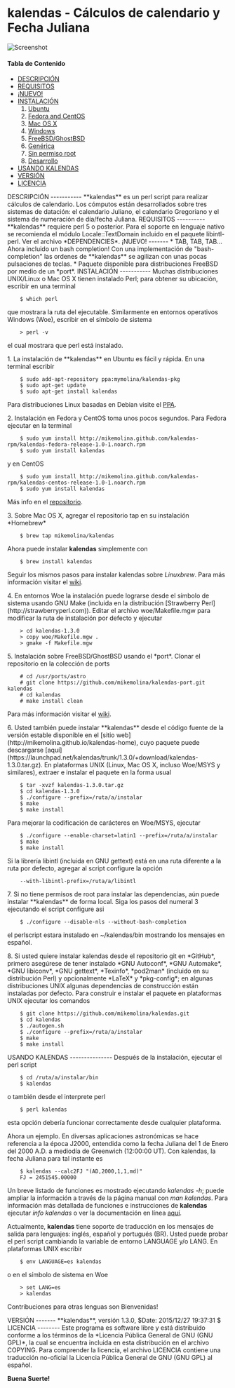 kalendas - Cálculos de calendario y Fecha Juliana
=================================================

![Screenshot](https://github.com/mikemolina/kalendas/wiki/images/01_gterm.png)

#### Tabla de Contenido
* [DESCRIPCIÓN](#description)
* [REQUISITOS](#require)
* [¡NUEVO!](#news)
* [INSTALACIÓN](#install)
  1. [Ubuntu](#debian)
  2. [Fedora and CentOS](#rhel)
  3. [Mac OS X](#mac)
  4. [Windows](#win)
  5. [FreeBSD/GhostBSD](#freebsd)
  6. [Genérica](#unix)
  7. [Sin permiso root](#noroot)
  8. [Desarrollo](#dev)
* [USANDO KALENDAS](#use)
* [VERSIÓN](#version)
* [LICENCIA](#license)

<a name="description"/>
DESCRIPCIÓN
-----------
**kalendas** es un perl script para realizar cálculos de calendario.
Los cómputos están desarrollados sobre tres sistemas de datación:
el calendario Juliano, el calendario Gregoriano y el sistema de
numeración de día/fecha Juliana.

<a name="require"/>
REQUISITOS
----------
**kalendas** requiere perl 5 o posterior. Para el soporte en lenguaje
nativo se recomienda el módulo Locale::TextDomain incluido en el
paquete libintl-perl. Ver el archivo *DEPENDENCIES*.

<a name="news"/>
¡NUEVO!
-------
* TAB, TAB, TAB... Ahora incluido un bash completion!
Con una implementación de "bash-completion" las ordenes de **kalendas**
se agilizan con unas pocas pulsaciones de teclas.
* Paquete disponible para distribuciones FreeBSD por medio de un *port*.

<a name="install"/>
INSTALACIÓN
-----------
Muchas distribuciones UNIX/Linux o Mac OS X tienen instalado Perl;
para obtener su ubicación, escribir en una terminal

        $ which perl
que mostrara la ruta del ejecutable. Similarmente en entornos
operativos Windows (Woe), escribir en el símbolo de sistema

        > perl -v
el cual mostrara que perl está instalado.

<a name="debian"/>
1. La instalación de **kalendas** en Ubuntu es fácil y rápida. En una
terminal escribir

        $ sudo add-apt-repository ppa:mymolina/kalendas-pkg
        $ sudo apt-get update
        $ sudo apt-get install kalendas
Para distribuciones Linux basadas en Debian visite el [PPA](https://launchpad.net/~mymolina/+archive/ubuntu/kalendas-pkg).

<a name="rhel"/>
2. Instalación en Fedora y CentOS toma unos pocos segundos. Para
Fedora ejecutar en la terminal

        $ sudo yum install http://mikemolina.github.com/kalendas-rpm/kalendas-fedora-release-1.0-1.noarch.rpm
        $ sudo yum install kalendas
y en CentOS

        $ sudo yum install http://mikemolina.github.com/kalendas-rpm/kalendas-centos-release-1.0-1.noarch.rpm
        $ sudo yum install kalendas
Más info en el [repositorio](http://mikemolina.github.io/kalendas-rpm/).

<a name="mac"/>
3. Sobre Mac OS X, agregar el repositorio tap en su instalación *Homebrew*

        $ brew tap mikemolina/kalendas
Ahora puede instalar **kalendas** simplemente con

        $ brew install kalendas
Seguir los mismos pasos para instalar kalendas sobre *Linuxbrew*. Para más información visitar el
[wiki](https://github.com/mikemolina/kalendas/wiki/kalendas-on-homebrew).

<a name="win"/>
4. En entornos Woe la instalación puede lograrse desde
el símbolo de sistema usando GNU Make (incluida en la distribución
[Strawberry Perl](http://strawberryperl.com)). Editar el archivo
woe/Makefile.mgw para modificar la ruta de instalación por defecto
y ejecutar

        > cd kalendas-1.3.0
        > copy woe/Makefile.mgw .
        > gmake -f Makefile.mgw

<a name="freebsd"/>
5. Instalación sobre FreeBSD/GhostBSD usando el *port*. Clonar el
repositorio en la colección de ports

        # cd /usr/ports/astro
        # git clone https://github.com/mikemolina/kalendas-port.git kalendas
        # cd kalendas
        # make install clean
Para más información visitar el [wiki](https://github.com/mikemolina/kalendas/wiki/kalendas-port).

<a name="unix"/>
6. Usted también puede instalar **kalendas** desde el código fuente de
la versión estable disponible en el [sitio web](http://mikemolina.github.io/kalendas-home),
cuyo paquete puede descargarse [aquí](https://launchpad.net/kalendas/trunk/1.3.0/+download/kalendas-1.3.0.tar.gz).
En plataformas UNIX (Linux, Mac OS X, incluso Woe/MSYS y similares),
extraer e instalar el paquete en la forma usual

        $ tar -xvzf kalendas-1.3.0.tar.gz
        $ cd kalendas-1.3.0
        $ ./configure --prefix=/ruta/a/instalar
        $ make
        $ make install
Para mejorar la codificación de carácteres en Woe/MSYS, ejecutar

        $ ./configure --enable-charset=latin1 --prefix=/ruta/a/instalar
        $ make
        $ make install
Si la librería libintl (incluida en GNU gettext) está en una ruta
diferente a la ruta por defecto, agregar al script configure la
opción

        --with-libintl-prefix=/ruta/a/libintl

<a name="noroot"/>
7. Si no tiene permisos de root para instalar las dependencias, aún
puede instalar **kalendas** de forma local. Siga los pasos del numeral
3 ejecutando el script configure asi

        $ ./configure --disable-nls --without-bash-completion
el perlscript estara instalado en ~/kalendas/bin mostrando los mensajes
en español.

<a name="dev"/>
8. Si usted quiere instalar kalendas desde el repositorio git en *GitHub*,
primero asegúrese de tener instalado *GNU Autoconf*, *GNU Automake*,
*GNU libiconv*, *GNU gettext*, *Texinfo*, *pod2man* (incluido en su
distribución Perl) y opcionalmente *LaTeX* y *pkg-config*; en algunas
distribuciones UNIX algunas dependencias de construcción están instaladas
por defecto. Para construir e instalar el paquete en plataformas UNIX
ejecutar los comandos

        $ git clone https://github.com/mikemolina/kalendas.git
        $ cd kalendas
        $ ./autogen.sh
        $ ./configure --prefix=/ruta/a/instalar
        $ make
        $ make install

<a name="use"/>
USANDO KALENDAS
---------------
Después de la instalación, ejecutar el perl script

        $ cd /ruta/a/instalar/bin
        $ kalendas
o también desde el interprete perl

        $ perl kalendas
esta opción debería funcionar correctamente desde cualquier plataforma.

Ahora un ejemplo. En diversas aplicaciones astronómicas se hace
referencia a la época J2000, entendida como la fecha Juliana del 1
de Enero del 2000 A.D. a mediodía de Greenwich (12:00:00 UT). Con
kalendas, la fecha Juliana para tal instante es

        $ kalendas --calc2FJ "(AD,2000,1,1,md)"
        FJ = 2451545.00000
Un breve listado de funciones es mostrado ejecutando *kalendas -h*; puede
ampliar la información a través de la página manual con *man kalendas*.
Para información más detallada de funciones e instrucciones de **kalendas**
ejecutar *info kalendas* o ver la documentación en línea [aquí](https://launchpad.net/kalendas/trunk/1.3.0/+download/kalendas-doc.pdf).

Actualmente, **kalendas** tiene soporte de traducción en los mensajes de
salida para lenguajes: inglés, español y portugués (BR). Usted puede probar
el perl script cambiando la variable de entorno LANGUAGE y/o LANG. En
plataformas UNIX escribir

        $ env LANGUAGE=es kalendas
o en el símbolo de sistema en Woe

        > set LANG=es
        > kalendas
Contribuciones para otras lenguas son Bienvenidas!

<a name="version"/>
VERSIÓN
-------
**kalendas**, versión 1.3.0, $Date: 2015/12/27 19:37:31 $

<a name="license"/>
LICENCIA
--------
Este programa es software libre y está distribuido conforme a los
términos de la *Licencia Pública General de GNU (GNU GPL)*, la cual
se encuentra incluida en esta distribución en el archivo COPYING.
Para comprender la licencia, el archivo LICENCIA contiene una
traducción no-oficial la Licencia Pública General de GNU (GNU GPL)
al español.

**Buena Suerte!**
